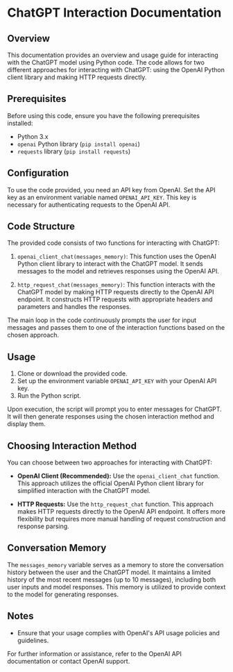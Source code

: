 # ChatGPT Interaction Documentation

## Overview

This documentation provides an overview and usage guide for interacting with the ChatGPT model using Python code. The code allows for two different approaches for interacting with ChatGPT: using the OpenAI Python client library and making HTTP requests directly.

## Prerequisites

Before using this code, ensure you have the following prerequisites installed:

- Python 3.x
- `openai` Python library (`pip install openai`)
- `requests` library (`pip install requests`)

## Configuration

To use the code provided, you need an API key from OpenAI. Set the API key as an environment variable named `OPENAI_API_KEY`. This key is necessary for authenticating requests to the OpenAI API.

## Code Structure

The provided code consists of two functions for interacting with ChatGPT:

1. `openai_client_chat(messages_memory)`: This function uses the OpenAI Python client library to interact with the ChatGPT model. It sends messages to the model and retrieves responses using the OpenAI API.

2. `http_request_chat(messages_memory)`: This function interacts with the ChatGPT model by making HTTP requests directly to the OpenAI API endpoint. It constructs HTTP requests with appropriate headers and parameters and handles the responses.

The main loop in the code continuously prompts the user for input messages and passes them to one of the interaction functions based on the chosen approach.

## Usage

1. Clone or download the provided code.
2. Set up the environment variable `OPENAI_API_KEY` with your OpenAI API key.
3. Run the Python script.

Upon execution, the script will prompt you to enter messages for ChatGPT. It will then generate responses using the chosen interaction method and display them.

## Choosing Interaction Method

You can choose between two approaches for interacting with ChatGPT:

- **OpenAI Client (Recommended):** Use the `openai_client_chat` function. This approach utilizes the official OpenAI Python client library for simplified interaction with the ChatGPT model.

- **HTTP Requests:** Use the `http_request_chat` function. This approach makes HTTP requests directly to the OpenAI API endpoint. It offers more flexibility but requires more manual handling of request construction and response parsing.

## Conversation Memory

The `messages_memory` variable serves as a memory to store the conversation history between the user and the ChatGPT model. It maintains a limited history of the most recent messages (up to 10 messages), including both user inputs and model responses. This memory is utilized to provide context to the model for generating responses.

## Notes

- Ensure that your usage complies with OpenAI's API usage policies and guidelines.

For further information or assistance, refer to the OpenAI API documentation or contact OpenAI support.
